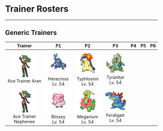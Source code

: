 # Trainer Rosters

---

## Generic Trainers

| Trainer | P1 | P2 | P3 | P4 | P5 | P6 |
|:-------:|:--:|:--:|:--:|:--:|:--:|:--:|
| ![Ace Trainer Aran](../../assets/trainers/ace_trainer.png)<br>Ace Trainer Aran | ![Heracross](../../assets/sprites/heracross/front.gif)<br>Heracross<br>Lv. 54 | ![Typhlosion](../../assets/sprites/typhlosion/front.gif)<br>Typhlosion<br>Lv. 54 | ![Tyranitar](../../assets/sprites/tyranitar/front.gif)<br>Tyranitar<br>Lv. 54 |
| ![Ace Trainer Nephenee](../../assets/trainers/ace_trainer.png)<br>Ace Trainer Nephenee | ![Blissey](../../assets/sprites/blissey/front.gif)<br>Blissey<br>Lv. 54 | ![Meganium](../../assets/sprites/meganium/front.gif)<br>Meganium<br>Lv. 54 | ![Feraligatr](../../assets/sprites/feraligatr/front.gif)<br>Feraligatr<br>Lv. 54 |
